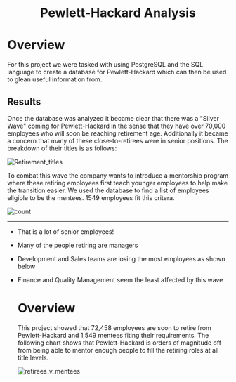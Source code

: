 <h1 Align="Center">
  
  Pewlett-Hackard Analysis

  # Overview
  
  <p>For this project we were tasked with using PostgreSQL and the SQL language to create a database for Pewlett-Hackard which can then be used to glean useful information from.</p>
  
  ## Results
<p> Once the database was analyzed it became clear that there was a "Silver Wave" coming for Pewlett-Hackard in the sense that they have over 70,000 employees who will soon be reaching retirement age. Additionally it became a concern that many of these close-to-retirees were in senior positions. The breakdown of their titles is as follows:

![Retirement_titles](https://user-images.githubusercontent.com/106105597/181944754-48d8a7d7-a663-4787-9557-78623959a9ba.png)

<p>To combat this wave the company wants to introduce a mentorship program where these retiring employees first teach younger employees to help make the transition easier. We used the database to find a list of employees eligible to be the mentees. 1549 employees fit this critera. </p>

![count](https://user-images.githubusercontent.com/106105597/181956073-6f74a2c2-8fb8-4b1b-b08d-313f0fd107c2.png)

  ***
* That is a lot of senior employees!
* Many of the people retiring are managers
* Development and Sales teams are losing the most employees as shown below
* Finance and Quality Management seem the least affected by this wave
  
  # Overview
  <p> This project showed that 72,458 employees are soon to retire from Pewlett-Hackard and 1,549 mentees fiting their requirements. The following chart shows that Pewlett-Hackard is orders of magnitude off from being able to mentor enough people to fill the retiring roles at all title levels.
  
  ![retirees_v_mentees](https://user-images.githubusercontent.com/106105597/181986978-94cfe7a1-303f-4d1f-922a-7b875afb4f37.png)
